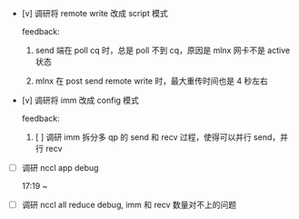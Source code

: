 * [v] 调研将 remote write 改成 script 模式

    feedback:

    1. send 端在 poll cq 时，总是 poll 不到 cq，原因是 mlnx 网卡不是 active 状态

    2. mlnx 在 post send remote write 时，最大重传时间也是 4 秒左右

* [v] 调研将 imm 改成 config 模式

    feedback:

    1. [ ] 调研 imm 拆分多 qp 的 send 和 recv 过程，使得可以并行 send，并行 recv

* [ ] 调研 nccl app debug

    17:19 ~ 

* [ ] 调研 nccl all reduce debug, imm 和 recv 数量对不上的问题
